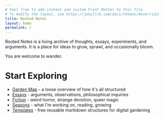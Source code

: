 ```yaml
---
# Feel free to add content and custom Front Matter to this file.
# To modify the layout, see https://jekyllrb.com/docs/themes/#overriding-theme-defaults
title: Rooted Notes
layout: home
permalink: /
---
```


Rooted Notes is a living archive of thoughts, essays, experiments, and arguments. It is a place for ideas to grow, sprawl, and occasionally bloom.

You are welcome to wander.

# Start Exploring

- [Garden Map](/garden-map/) - a loose overview of how it's all structured
- [Essays](/essays/) - arguments, observations, philosophical inquiries
- [Fiction](/fiction/) - weird horror, strange devotion, queer magic
- [Seasons](/seasons/) - what I'm working on, reading, growing
- [Templates](/templates/) - free reusable markdown structures for digital gardening
